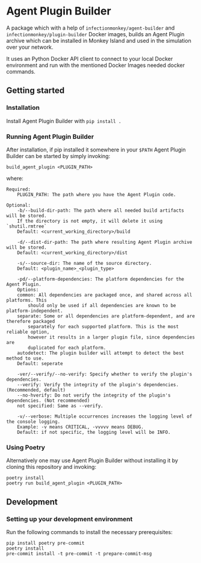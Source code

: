 # Agent Plugin Builder

A package which with a help of `infectionmonkey/agent-builder` and `infectionmonkey/plugin-builder`
Docker images, builds an Agent Plugin archive which can be installed in Monkey Island and
used in the simulation over your network.

It uses an Python Docker API client to connect to your local Docker environment and
run with the mentioned Docker Images needed docker commands.

## Getting started

### Installation

Install Agent Plugin Builder with `pip install .`

### Running Agent Plugin Builder

After installation, if pip installed it somewhere in your `$PATH` Agent Plugin Builder
can be started by simply invoking:

    build_agent_plugin <PLUGIN_PATH>

where:

    Required:
        PLUGIN_PATH: The path where you have the Agent Plugin code.

    Optional:
        -b/--build-dir-path: The path where all needed build artifacts will be stored.
        If the directory is not empty, it will delete it using `shutil.rmtree`
        Default: <current_working_directory>/build

        -d/--dist-dir-path: The path where resulting Agent Plugin archive will be stored.
        Default: <current_working_directory>/dist

        -s/--source-dir: The name of the source directory.
        Default: <plugin_name>_<plugin_type>

        -pd/--platform-dependencies: The platform dependencies for the Agent Plugin.
        Options:
        common: All dependencies are packaged once, and shared across all platforms. This
            should only be used if all dependencies are known to be platform-independent.
        separate: Some or all dependencies are platform-dependent, and are therefore packaged
            separately for each supported platform. This is the most reliable option,
            however it results in a larger plugin file, since dependencies are
            duplicated for each platform.
        autodetect: The plugin builder will attempt to detect the best method to use.
        Default: seperate

        -ver/--verify/--no-verify: Specify whether to verify the plugin's dependencies.
        --verify: Verify the integrity of the plugin's dependencies. (Recommended, default)
        --no-hverify: Do not verify the integrity of the plugin's dependencies. (Not recommended)
        not specified: Same as --verify.

        -v/--verbose: Multiple occurrences increases the logging level of the console logging.
        Example: -v means CRITICAL, -vvvvv means DEBUG.
        Default: if not specific, the logging level will be INFO.

### Using Poetry

Alternatively one may use Agent Plugin Builder without installing it by
cloning this repository and invoking:

    poetry install
    poetry run build_agent_plugin <PLUGIN_PATH>

## Development

### Setting up your development environment

Run the following commands to install the necessary prerequisites:

    pip install poetry pre-commit
    poetry install
    pre-commit install -t pre-commit -t prepare-commit-msg
